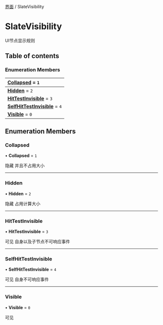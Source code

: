 [界面](../groups/界面.界面.md) / SlateVisibility

# SlateVisibility <Badge type="tip" text="Enumeration" /> <Score text="SlateVisibility" />

UI节点显示规则

## Table of contents

### Enumeration Members <Score text="Enumeration" /> 
| **[Collapsed](mw.SlateVisibility.md#collapsed)** = ``1``  |
| :----- |
| **[Hidden](mw.SlateVisibility.md#hidden)** = ``2`` |
| **[HitTestInvisible](mw.SlateVisibility.md#hittestinvisible)** = ``3`` |
| **[SelfHitTestInvisible](mw.SlateVisibility.md#selfhittestinvisible)** = ``4`` |
| **[Visible](mw.SlateVisibility.md#visible)** = ``0`` |

## Enumeration Members

### Collapsed <Score text="Collapsed" /> 

• **Collapsed** = ``1``

隐藏 并且不占用大小

___

### Hidden <Score text="Hidden" /> 

• **Hidden** = ``2``

隐藏 占用计算大小

___

### HitTestInvisible <Score text="HitTestInvisible" /> 

• **HitTestInvisible** = ``3``

可见 自身以及子节点不可响应事件

___

### SelfHitTestInvisible <Score text="SelfHitTestInvisible" /> 

• **SelfHitTestInvisible** = ``4``

可见 自身不可响应事件

___

### Visible <Score text="Visible" /> 

• **Visible** = ``0``

可见
